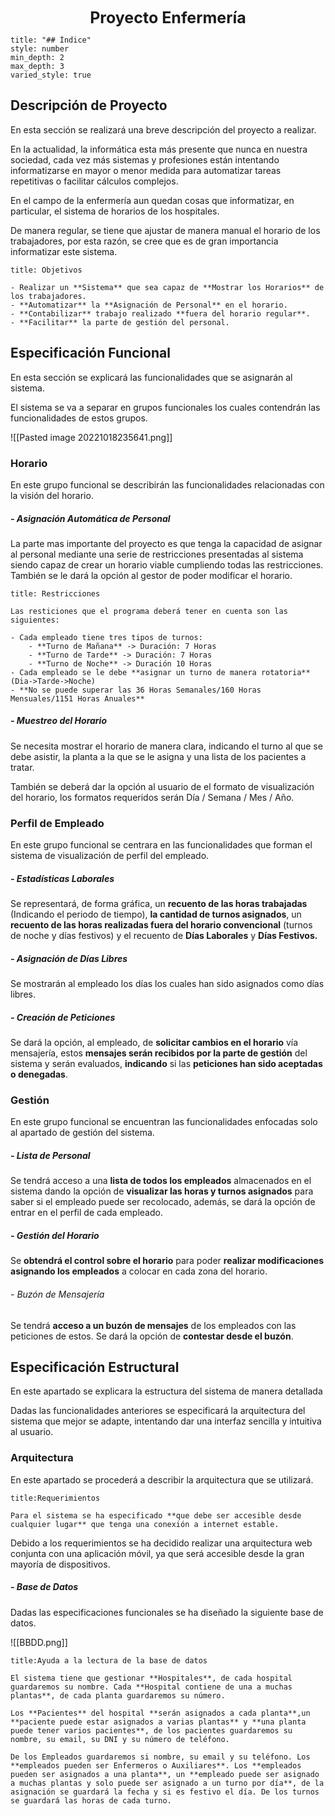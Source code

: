 <center style="font-weight: bold; font-size: 25 ">Proyecto Enfermería</center>

```toc
title: "## Índice"
style: number 
min_depth: 2
max_depth: 3
varied_style: true
```

## Descripción de Proyecto

En esta sección se realizará una breve descripción del proyecto a realizar.

En la actualidad, la informática esta más presente que nunca en nuestra sociedad, cada vez más sistemas y profesiones están intentando informatizarse en mayor o menor medida para automatizar tareas repetitivas o facilitar cálculos complejos.

En el campo de la enfermería aun quedan cosas que informatizar, en particular, el sistema de horarios de los hospitales.

De manera regular, se tiene que ajustar de manera manual el horario de los trabajadores, por esta razón, se cree que es de gran importancia informatizar este sistema.

```ad-info
title: Objetivos

- Realizar un **Sistema** que sea capaz de **Mostrar los Horarios** de los trabajadores.
- **Automatizar** la **Asignación de Personal** en el horario.
- **Contabilizar** trabajo realizado **fuera del horario regular**.
- **Facilitar** la parte de gestión del personal.
```

## Especificación Funcional

En esta sección se explicará las funcionalidades que se asignarán al sistema.

El sistema se va a separar en grupos funcionales los cuales contendrán las funcionalidades de estos grupos.

![[Pasted image 20221018235641.png]]
### Horario

En este grupo funcional se describirán las funcionalidades relacionadas con la visión del horario.

##### - Asignación Automática de Personal

La parte mas importante del proyecto es que tenga la capacidad de asignar al personal mediante una serie de restricciones presentadas al sistema siendo capaz de crear un horario viable cumpliendo todas las restricciones.
También se le dará la opción al gestor de poder modificar el horario.

```ad-warning
title: Restricciones

Las resticiones que el programa deberá tener en cuenta son las siguientes:

- Cada empleado tiene tres tipos de turnos:
	- **Turno de Mañana** -> Duración: 7 Horas 
	- **Turno de Tarde** -> Duración: 7 Horas
	- **Turno de Noche** -> Duración 10 Horas
- Cada empleado se le debe **asignar un turno de manera rotatoria** (Dia->Tarde->Noche)
- **No se puede superar las 36 Horas Semanales/160 Horas Mensuales/1151 Horas Anuales**
 ```
 
##### - Muestreo del Horario

Se necesita mostrar el horario de manera clara, indicando el turno al que se debe asistir, la planta a la que se le asigna y una lista de los pacientes a tratar.

También se deberá dar la opción al usuario de el formato de visualización del horario, los formatos requeridos serán Día / Semana / Mes / Año.

### Perfil de Empleado

En este grupo funcional se centrara en las funcionalidades que forman el sistema de visualización de perfil del empleado.

##### - Estadísticas Laborales

Se representará, de forma gráfica, un **recuento de las horas trabajadas** (Indicando el periodo de tiempo), **la cantidad de turnos asignados**, un **recuento de las horas realizadas fuera del horario convencional** (turnos de noche y días festivos) y el recuento de **Días Laborales** y **Días Festivos.**

##### -  Asignación de Días Libres

Se mostrarán al empleado los días los cuales han sido asignados como días libres. 

##### - Creación de Peticiones

Se dará la opción, al empleado, de **solicitar cambios en el horario** vía mensajería, estos **mensajes serán recibidos por la parte de gestión** del sistema y serán evaluados, **indicando** si las **peticiones han sido aceptadas o denegadas**. 

### Gestión

En este grupo funcional se encuentran las funcionalidades enfocadas solo al apartado de gestión del sistema.

##### - Lista de Personal

Se tendrá acceso a una **lista de todos los empleados** almacenados en el sistema dando la opción de **visualizar las horas y turnos asignados** para saber si el empleado puede ser recolocado, además, se dará la opción de entrar en el perfil de cada empleado.

##### - Gestión del Horario

Se **obtendrá el control sobre el horario** para poder **realizar modificaciones asignando los empleados** a colocar en cada zona del horario.

###### - Buzón de Mensajería

Se tendrá **acceso a un buzón de mensajes** de los empleados con las peticiones de estos. Se dará la opción de **contestar desde el buzón**.

## Especificación Estructural 

En este apartado se explicara la estructura del sistema de manera detallada

Dadas las funcionalidades anteriores se especificará la arquitectura del sistema que mejor se adapte, intentando dar una interfaz sencilla y intuitiva al usuario.

### Arquitectura

En este apartado se procederá a describir la arquitectura que se utilizará.

```ad-warning
title:Requerimientos

Para el sistema se ha especificado **que debe ser accesible desde cualquier lugar** que tenga una conexión a internet estable.
```

Debido a los requerimientos se ha decidido realizar una arquitectura web conjunta con una aplicación móvil, ya que será accesible desde la gran mayoría de dispositivos.

##### - Base de Datos

Dadas las especificaciones funcionales se ha diseñado la siguiente base de datos.

![[BBDD.png]]



```ad-note
title:Ayuda a la lectura de la base de datos

El sistema tiene que gestionar **Hospitales**, de cada hospital guardaremos su nombre. Cada **Hospital contiene de una a muchas plantas**, de cada planta guardaremos su número.

Los **Pacientes** del hospital **serán asignados a cada planta**,un **paciente puede estar asignados a varias plantas** y **una planta puede tener varios pacientes**, de los pacientes guardaremos su nombre, su email, su DNI y su número de teléfono.

De los Empleados guardaremos si nombre, su email y su teléfono. Los **empleados pueden ser Enfermeros o Auxiliares**. Los **empleados pueden ser asignados a una planta**, un **empleado puede ser asignado a muchas plantas y solo puede ser asignado a un turno por día**, de la asignación se guardará la fecha y si es festivo el día. De los turnos se guardará las horas de cada turno.
```

